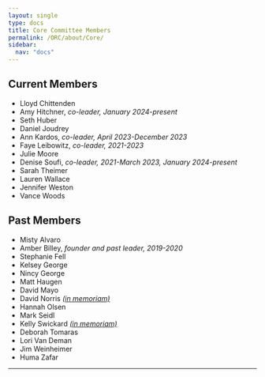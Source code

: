 ```yaml
---
layout: single
type: docs
title: Core Committee Members
permalink: /ORC/about/Core/
sidebar:
  nav: "docs"
---
```


## Current Members

* Lloyd Chittenden
* Amy Hitchner, _co-leader, January 2024-present_
* Seth Huber
* Daniel Joudrey
* Ann Kardos, _co-leader, April 2023-December 2023_
* Faye Leibowitz, _co-leader, 2021-2023_
* Julie Moore
* Denise Soufi, _co-leader, 2021-March 2023, January 2024-present_
* Sarah Theimer
* Lauren Wallace
* Jennifer Weston
* Vance Woods

## Past Members

* Misty Alvaro
* Amber Billey, _founder and past leader, 2019-2020_
* Stephanie Fell
* Kelsey George
* Nincy George
* Matt Haugen
* David Mayo
* David Norris _[(in memoriam)](https://library.stkate.edu/news/remembering-david-norris?fbclid=IwAR0l3huAyb8CLnKW8HrKlyb2VGPaotuaJL46CqSKvrijsExbekpw3GgUj6Q)_
* Hannah Olsen
* Mark Seidl
* Kelly Swickard _[(in memoriam)](https://www.randledablefuneralhome.com/obituaries/Kelly-Swickard-2/#!/Obituary)_
* Deborah Tomaras
* Lori Van Deman
* Jim Weinheimer
* Huma Zafar

---
